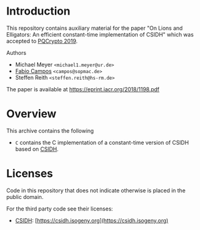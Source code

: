 # Introduction 

This repository contains auxiliary material for the paper "On Lions and Elligators: An efficient constant-time implementation of CSIDH" which was accepted to [PQCrypto 2019](https://pqcrypto2019.org/).

Authors
 - Michael Meyer `<michael1.meyer@ur.de>`
 - [Fabio Campos](https://www.sopmac.de/) `<campos@sopmac.de>` 
 - Steffen Reith `<steffen.reith@hs-rm.de>`

The paper is available at https://eprint.iacr.org/2018/1198.pdf

# Overview

This archive contains the following 
- `C` contains the C implementation of a constant-time version of CSIDH based on [CSIDH](https://csidh.isogeny.org/).
# Licenses

Code in this repository that does not indicate otherwise is placed in the public domain. 

For the third party code see their licenses:
- [CSIDH](https://csidh.isogeny.org/): [https://csidh.isogeny.org](https://csidh.isogeny.org)
